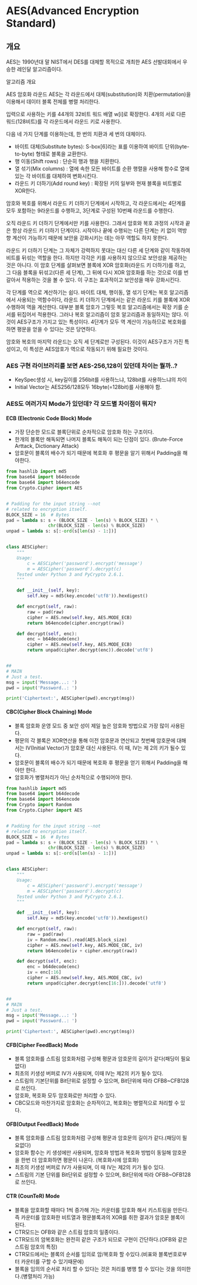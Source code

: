 AES(Advanced Encryption Standard)
===========================

## 개요
AES는 1990년대 말 NIST에서 DES를 대체할 목적으로 개최한 AES 선발대회에서 우승한 레인달 알고리즘이다.

알고리즘 개요

AES 암호화 라운드
AES는 각 라운드에서 대체(substitution)와 치환(permutation)을 이용해서 데이터 블록 전체를 병렬 처리한다.

입력으로 사용하는 키를 44개의 32비트 워드 배열 w[i]로 확장한다. 4개의 서로 다른 워드(128비트)를 각 라운드에서 라운드 키로 사용한다.

다음 네 가지 단계를 이용하는데, 한 번의 치환과 세 번의 대체이다.

- 바이트 대체(Substitute bytes): S-box[6]라는 표를 이용하여 바이트 단위(byte-to-byte) 형태로 블록을 교환한다.
- 행 이동(Shift rows) : 단순히 행과 행을 치환한다.
- 열 섞기(Mix columns) : 열에 속한 모든 바이트를 순환 행렬을 사용해 함수로 열에 있는 각 바이트를 대체하여 변화시킨다.
- 라운드 키 더하기(Add round key) : 확장된 키의 일부와 현재 블록을 비트별로 XOR한다.

암호와 복호를 위해서 라운드 키 더하기 단계에서 시작하고, 각 라운드에서는 4단계를 모두 포함하는 9라운드를 수행하고, 3단계로 구성된 10번째 라운드를 수행한다.

오직 라운드 키 더하기 단계에서만 키를 사용한다. 그래서 암호와 복호 과정의 시작과 끝은 항상 라운드 키 더하기 단계이다. 시작이나 끝에 수행되는 다른 단계는 키 없이 역방향 계산이 가능하기 때문에 보안을 강화시키는 데는 아무 역할도 하지 못한다.

라운드 키 더하기 단계는 그 자체가 강력하지 못대는 대신 다른 세 단계와 같이 작동하여 비트를 뒤섞는 역할을 한다. 하지만 각각은 키를 사용하지 않으므로 보안성을 제공하는 것은 아니다. 이 암호 단계를 살펴보면 블록에 XOR 암호화(라운드 키 더하기)를 하고, 그 다음 블록을 뒤섞고(다른 세 단계), 그 뒤에 다시 XOR 암호화를 하는 것으로 이를 번갈아서 적용하는 것을 볼 수 있다. 이 구조는 효과적이고 보안성을 매우 강화시킨다.

각 단계를 역으로 계산하기는 쉽다. 바이트 대체, 행이동, 열 섞기 단계는 복호 알고리즘에서 사용되는 역함수이다, 라운드 키 더하기 단계에서는 같은 라운드 키를 블록에 XOR 수행하여 역을 계산한다.
대부분 블록 암호가 그렇듯 복호 알고리즘에서는 확장 키를 순서를 뒤집어서 적용한다. 그러나 복호 알고리즘이 암호 알고리즘과 동일하지는 않다. 이것이 AES구조가 가지고 있는 특성이다.
4단계가 모두 역 계산이 가능하므로 복호화를 하면 평문을 얻을 수 있다는 것은 당연하다.

암호와 복호의 마지막 라운드는 오직 세 단계로만 구성된다. 이것이 AES구조가 가진 특성이고, 이 특성은 AES암호가 역으로 작동되기 위해 필요한 것이다.


### AES 구현 라이브러리를 보면 AES-256,128이 있던데 차이는 뭘까..?
- KeySpec생성 시, key길이를 256bit를 사용하느냐, 128bit를 사용하느냐의 차이
- Initial Vector는 AES256/128모두 16byte(=128bit)를 사용해야 함.

### AES도 여러가지 Mode가 있던데? 각 모드별 차이점이 뭐지?
#### ECB (Electronic Code Block) Mode
- 가장 단순한 모드로 블록단위로 순차적으로 암호화 하는 구조이다.
- 한개의 블록만 해독되면 나머지 블록도 해독이 되는 단점이 있다. (Brute-Force Arttack, Dictionary Attack)
- 암호문이 블록의 배수가 되기 때문에 복호화 후 평문을 알기 위해서 Padding을 해야한다.

```Python
from hashlib import md5
from base64 import b64decode
from base64 import b64encode
from Crypto.Cipher import AES


# Padding for the input string --not
# related to encryption itself.
BLOCK_SIZE = 16  # Bytes
pad = lambda s: s + (BLOCK_SIZE - len(s) % BLOCK_SIZE) * \
                chr(BLOCK_SIZE - len(s) % BLOCK_SIZE)
unpad = lambda s: s[:-ord(s[len(s) - 1:])]


class AESCipher:
    """
    Usage:
        c = AESCipher('password').encrypt('message')
        m = AESCipher('password').decrypt(c)
    Tested under Python 3 and PyCrypto 2.6.1.
    """

    def __init__(self, key):
        self.key = md5(key.encode('utf8')).hexdigest()

    def encrypt(self, raw):
        raw = pad(raw)
        cipher = AES.new(self.key, AES.MODE_ECB)
        return b64encode(cipher.encrypt(raw))

    def decrypt(self, enc):
        enc = b64decode(enc)
        cipher = AES.new(self.key, AES.MODE_ECB)
        return unpad(cipher.decrypt(enc)).decode('utf8')


##
# MAIN
# Just a test.
msg = input('Message...: ')
pwd = input('Password..: ')

print('Ciphertext:', AESCipher(pwd).encrypt(msg))
```

#### CBC(Cipher Block Chaining) Mode
- 블록 암호화 운영 모드 중 보안 성이 제일 높은 암호화 방법으로 가장 많이 사용된다.
- 평문의 각 블록은 XOR연산을 통해 이전 암호문과 연산되고 첫번째 암호문에 대해서는 IV(Initial Vector)가 암호문 대신 사용된다. 이 때, IV는 제 2의 키가 될수 있다.
- 암호문이 블록의 배수가 되기 때문에 복호화 후 평문을 얻기 위해서 Padding을 해야만 한다.
- 암호화가 병렬처리가 아닌 순차적으로 수행되어야 한다.

```python
from hashlib import md5
from base64 import b64decode
from base64 import b64encode
from Crypto import Random
from Crypto.Cipher import AES


# Padding for the input string --not
# related to encryption itself.
BLOCK_SIZE = 16  # Bytes
pad = lambda s: s + (BLOCK_SIZE - len(s) % BLOCK_SIZE) * \
                chr(BLOCK_SIZE - len(s) % BLOCK_SIZE)
unpad = lambda s: s[:-ord(s[len(s) - 1:])]


class AESCipher:
    """
    Usage:
        c = AESCipher('password').encrypt('message')
        m = AESCipher('password').decrypt(c)
    Tested under Python 3 and PyCrypto 2.6.1.
    """

    def __init__(self, key):
        self.key = md5(key.encode('utf8')).hexdigest()

    def encrypt(self, raw):
        raw = pad(raw)
        iv = Random.new().read(AES.block_size)
        cipher = AES.new(self.key, AES.MODE_CBC, iv)
        return b64encode(iv + cipher.encrypt(raw))

    def decrypt(self, enc):
        enc = b64decode(enc)
        iv = enc[:16]
        cipher = AES.new(self.key, AES.MODE_CBC, iv)
        return unpad(cipher.decrypt(enc[16:])).decode('utf8')


##
# MAIN
# Just a test.
msg = input('Message...: ')
pwd = input('Password..: ')

print('Ciphertext:', AESCipher(pwd).encrypt(msg))
```


#### CFB(Cipher FeedBack) Mode
- 블록 암호화를 스트림 암호화처럼 구성해 평문과 암호문의 길이가 같다(패딩이 필요 없다)
- 최초의 키생성 버퍼로 IV가 사용되며, 이때 IV는 제2의 키가 될수 있다.
- 스트림의 기본단위를 Bit단위로 설정할 수 있으며, Bit단위에 따라 CFB8~CFB128로 쓰인다.
- 암호화, 복호화 모두 암호화로만 처리할 수 있다.
- CBC모드와 마찬가지로 암호화는 순차적이고, 복호화는 병렬적으로 처리할 수 있다.

#### OFB(Output FeedBack) Mode
- 블록 암호화를 스트림 암호화처럼 구성해 평문과 암호문의 길이가 같다.(패딩이 필요없다)
- 암호화 함수는 키 생성에만 사용되며, 암호화 방법과 복호화 방법이 동일해 암호문을 한번 더 암호화하면 평문이 나온다. (복호화시에 암호화)
- 최초의 키생성 버퍼로 IV가 사용되며, 이 때 IV는 제2의 키가 될수 있다.
- 스트림의 기본 단위를 Bit단위로 설정할 수 있으며, Bit단위에 따라 OFB8~OFB128로 쓰인다.

#### CTR (CounTeR) Mode
- 블록을 암호화할 때마다 1씩 증가해 가는 카운터를 암호화 해서 키스트림을 만든다. 즉 카운터를 암호화한 비트열과 평문블록과의 XOR를 취한 결과가 암호문 블록이 된다.
- CTR모드는 OFB와 같은 스트림 암호의 일종이다.
- CTR모드의 암복호화는 완전히 같은 구조가 되므로 구현이 간단하다.(OFB와 같은 스트림 암호의 특징)
- CTR모드에서는 블록의 순서를 임의로 암/복호화 할 수있다.(비표와 블록번호로부터 카운터를 구할 수 있기때문에)
- 블록을 임의의 순서로 처리 할 수 있다는 것은 처리를 병행 할 수 있다는 것을 의미한다.(병렬처리 가능)
